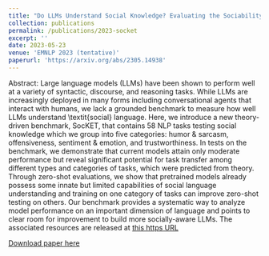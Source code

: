 ```yaml
---
title: "Do LLMs Understand Social Knowledge? Evaluating the Sociability of Large Language Models with SocKET Benchmark"
collection: publications
permalink: /publications/2023-socket
excerpt: ''
date: 2023-05-23
venue: 'EMNLP 2023 (tentative)'
paperurl: 'https://arxiv.org/abs/2305.14938'
---
```


Abstract: Large language models (LLMs) have been shown to perform well at a variety of syntactic, discourse, and reasoning tasks. While LLMs are increasingly deployed in many forms including conversational agents that interact with humans, we lack a grounded benchmark to measure how well LLMs understand \textit{social} language. Here, we introduce a new theory-driven benchmark, SocKET, that contains 58 NLP tasks testing social knowledge which we group into five categories: humor & sarcasm, offensiveness, sentiment & emotion, and trustworthiness. In tests on the benchmark, we demonstrate that current models attain only moderate performance but reveal significant potential for task transfer among different types and categories of tasks, which were predicted from theory. Through zero-shot evaluations, we show that pretrained models already possess some innate but limited capabilities of social language understanding and training on one category of tasks can improve zero-shot testing on others. Our benchmark provides a systematic way to analyze model performance on an important dimension of language and points to clear room for improvement to build more socially-aware LLMs. The associated resources are released at [this https URL](https://github.com/minjechoi/SOCKET)

[Download paper here](https://arxiv.org/abs/2305.14938)
